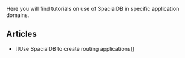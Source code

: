 Here you will find tutorials on use of SpacialDB in specific application domains.

## Articles

* [[Use SpacialDB to create routing applications]]
